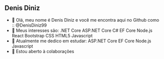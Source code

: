 ## Denis Diniz

- 👋 Olá, meu nome é Denis Diniz e você me encontra aqui no Github como :: @DenisDiniz99
- 👀 Meus interesses são: 
          .NET Core
          ASP.NET Core
          C#
          EF Core
          Node.js
          React
          Bootstrap
          CSS
          HTML5
          Javascript
- 🌱 Atualmente me dedico em estudar:
          ASP.NET Core
          EF Core
          Node.js
          Javascript
- 💞️ Estou aberto à colaborações

<!---
DenisDiniz99/DenisDiniz99 is a ✨ special ✨ repository because its `README.md` (this file) appears on your GitHub profile.
You can click the Preview link to take a look at your changes.
--->
